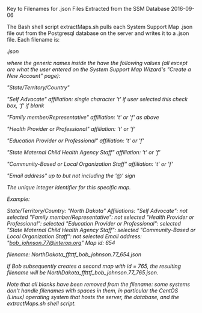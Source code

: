 Key to Filenames for .json Files Extracted from the SSM Database
2016-09-06

The Bash shell script extractMaps.sh pulls each System Support Map .json file
out from the Postgresql database on the server and writes it to a .json file.
Each filename is:

<state>_<affilsa><affilfm><affilhp><affilep><affilss><affillos>_<em><id>.json

where the generic names inside the <brackets> have the following values (all
except <id> are what the user entered on the System Support Map Wizard's
"Create a New Account" page):

<state> "State/Territory/Country" 

<affilsa> "Self Advocate" affiliation: single character 't' if user selected
this check box, 'f' if blank

<affilfm> "Family member/Representative" affiliation: 't' or 'f' as above

<affilhp> "Health Provider or Professional" affiliation: 't' or 'f'

<affilep> "Education Provider or Professional" affiliation: 't' or 'f'

<affilss> "State Maternal Child Health Agency Staff" affiliation: 't' or 'f'

<affillos> "Community-Based or Local Organization Staff" affiliation: 't' or 'f'

<em> "Email address" up to but not including the '@' sign

<id> The unique integer identifier for this specific map.

Example: 

State/Territory/Country: "North Dakota"
Affiliations:
  "Self Advocate": not selected
  "Family member/Representative": not selected
  "Health Provider or Professional": selected
  "Education Provider or Professional": selected
  "State Maternal Child Health Agency Staff": selected
  "Community-Based or Local Organization Staff": not selected
Email address: "bob_johnson.77@interop.org"
Map id: 654

filename: NorthDakota_fftttf_bob_johnson.77_654.json

If Bob subsequently creates a second map with id = 765, the resulting filename
will be NorthDakota_fftttf_bob_johnson.77_765.json.

Note that all blanks have been removed from the filename: some systems don't 
handle filenames with spaces in them, in particular the CentOS (Linux) operating
system that hosts the server, the database, and the extractMaps.sh shell script.
